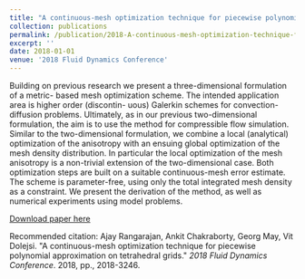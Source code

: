 ```yaml
---
title: "A continuous-mesh optimization technique for piecewise polynomial approximation on tetrahedral grids"
collection: publications
permalink: /publication/2018-A-continuous-mesh-optimization-technique-for-piecewise-polynomial-approximation-on-tetrahedral-grids
excerpt: ''
date: 2018-01-01
venue: '2018 Fluid Dynamics Conference'
---
```

Building on previous research we present a three-dimensional formulation of a metric- based mesh optimization scheme. The intended application area is higher order (discontin- uous) Galerkin schemes for convection-diffusion problems. Ultimately, as in our previous two-dimensional formulation, the aim is to use the method for compressible flow simulation. Similar to the two-dimensional formulation, we combine a local (analytical) optimization of the anisotropy with an ensuing global optimization of the mesh density distribution. In particular the local optimization of the mesh anisotropy is a non-trivial extension of the two-dimensional case. Both optimization steps are built on a suitable continuous-mesh error estimate. The scheme is parameter-free, using only the total integrated mesh density as a constraint. We present the derivation of the method, as well as numerical experiments using model problems.

[Download paper here](https://arc.aiaa.org/doi/abs/10.2514/6.2018-3246)


Recommended citation: Ajay Rangarajan, Ankit Chakraborty, Georg May, Vit Dolejsi. &quot;A continuous-mesh optimization technique for piecewise polynomial approximation on tetrahedral grids.&quot; <i>2018 Fluid Dynamics Conference</i>. 2018, pp., 2018-3246.